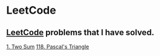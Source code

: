 # LeetCode

## [LeetCode](https://leetcode.com) problems that I have solved.

[1. Two Sum](https://github.com/irsol/LeetCode/blob/master/1.%20Two%20Sum.py)
[118. Pascal's Triangle](https://github.com/irsol/LeetCode/blob/master/118.%20Pascal's%20Triangle.py)
[]()
[]()


